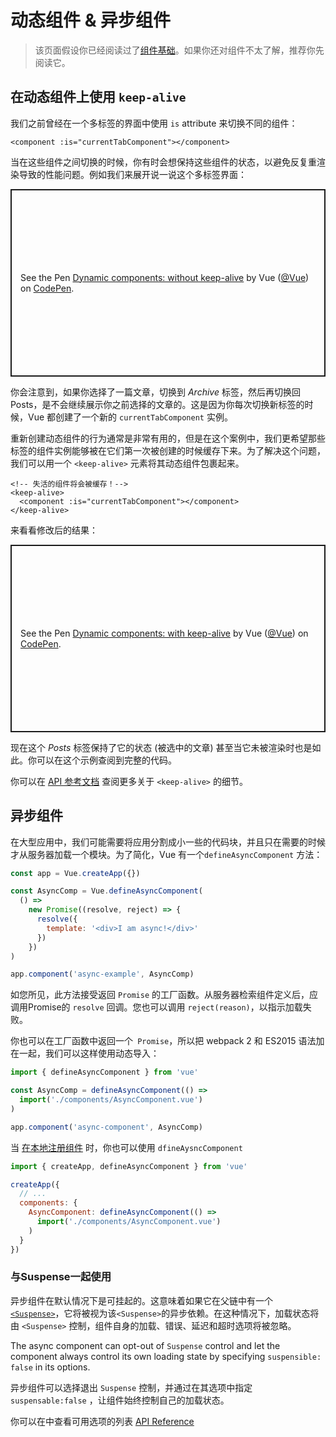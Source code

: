 # 动态组件 & 异步组件

> 该页面假设你已经阅读过了[组件基础](component-basics.md)。如果你还对组件不太了解，推荐你先阅读它。

## 在动态组件上使用 `keep-alive`

我们之前曾经在一个多标签的界面中使用 `is` attribute 来切换不同的组件：

```vue-html
<component :is="currentTabComponent"></component>
```

当在这些组件之间切换的时候，你有时会想保持这些组件的状态，以避免反复重渲染导致的性能问题。例如我们来展开说一说这个多标签界面：

<p class="codepen" data-height="300" data-theme-id="39028" data-default-tab="html,result" data-user="Vue" data-slug-hash="jOPjZOe" data-editable="true" style="height: 300px; box-sizing: border-box; display: flex; align-items: center; justify-content: center; border: 2px solid; margin: 1em 0; padding: 1em;" data-pen-title="Dynamic components: without keep-alive">
  <span>See the Pen <a href="https://codepen.io/team/Vue/pen/jOPjZOe">
  Dynamic components: without keep-alive</a> by Vue (<a href="https://codepen.io/Vue">@Vue</a>)
  on <a href="https://codepen.io">CodePen</a>.</span>
</p>
<script async src="https://static.codepen.io/assets/embed/ei.js"></script>

你会注意到，如果你选择了一篇文章，切换到 *Archive* 标签，然后再切换回 Posts，是不会继续展示你之前选择的文章的。这是因为你每次切换新标签的时候，Vue 都创建了一个新的 `currentTabComponent` 实例。

重新创建动态组件的行为通常是非常有用的，但是在这个案例中，我们更希望那些标签的组件实例能够被在它们第一次被创建的时候缓存下来。为了解决这个问题，我们可以用一个 `<keep-alive>` 元素将其动态组件包裹起来。

```vue-html
<!-- 失活的组件将会被缓存！-->
<keep-alive>
  <component :is="currentTabComponent"></component>
</keep-alive>
```

来看看修改后的结果：

<p class="codepen" data-height="300" data-theme-id="39028" data-default-tab="html,result" data-user="Vue" data-slug-hash="VwLJQvP" data-editable="true" style="height: 300px; box-sizing: border-box; display: flex; align-items: center; justify-content: center; border: 2px solid; margin: 1em 0; padding: 1em;" data-pen-title="Dynamic components: with keep-alive">
  <span>See the Pen <a href="https://codepen.io/team/Vue/pen/VwLJQvP">
  Dynamic components: with keep-alive</a> by Vue (<a href="https://codepen.io/Vue">@Vue</a>)
  on <a href="https://codepen.io">CodePen</a>.</span>
</p>
<script async src="https://static.codepen.io/assets/embed/ei.js"></script>

现在这个 *Posts* 标签保持了它的状态 (被选中的文章) 甚至当它未被渲染时也是如此。你可以在这个示例查阅到完整的代码。

你可以在 [API 参考文档](../api/built-in-components.html#keep-alive) 查阅更多关于 `<keep-alive>` 的细节。

## 异步组件

在大型应用中，我们可能需要将应用分割成小一些的代码块，并且只在需要的时候才从服务器加载一个模块。为了简化，Vue 有一个`defineAsyncComponent` 方法：

```js
const app = Vue.createApp({})

const AsyncComp = Vue.defineAsyncComponent(
  () =>
    new Promise((resolve, reject) => {
      resolve({
        template: '<div>I am async!</div>'
      })
    })
)

app.component('async-example', AsyncComp)
```

如您所见，此方法接受返回 `Promise` 的工厂函数。从服务器检索组件定义后，应调用Promise的 `resolve` 回调。您也可以调用 `reject(reason)`，以指示加载失败。

你也可以在工厂函数中返回一个` Promise`，所以把 webpack 2 和 ES2015 语法加在一起，我们可以这样使用动态导入：

```js
import { defineAsyncComponent } from 'vue'

const AsyncComp = defineAsyncComponent(() =>
  import('./components/AsyncComponent.vue')
)

app.component('async-component', AsyncComp)
```

当 [在本地注册组件](component-registration.html#local-registration) 时，你也可以使用 `dfineAysncComponent`

```js
import { createApp, defineAsyncComponent } from 'vue'

createApp({
  // ...
  components: {
    AsyncComponent: defineAsyncComponent(() =>
      import('./components/AsyncComponent.vue')
    )
  }
})
```

### 与Suspense一起使用

异步组件在默认情况下是可挂起的。这意味着如果它在父链中有一个[`<Suspense>`](TODO)，它将被视为该`<Suspense>`的异步依赖。在这种情况下，加载状态将由 `<Suspense>` 控制，组件自身的加载、错误、延迟和超时选项将被忽略。

The async component can opt-out of `Suspense` control and let the component always control its own loading state by specifying `suspensible: false` in its options.

异步组件可以选择退出 `Suspense` 控制，并通过在其选项中指定 `suspensable:false` ，让组件始终控制自己的加载状态。

你可以在中查看可用选项的列表 [API Reference](../api/global-api.html#arguments-4)
